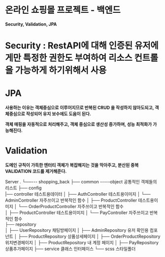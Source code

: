 # 온라인 쇼핑몰 프로젝트 - 백엔드

**Security, Validation, JPA**

# Security : RestAPI에 대해 인증된 유저에게만 특정한 권한도 부여하여 리소스 컨트롤을 가능하게 하기위해서 사용

# JPA 
**사용하는 이유는 객체중심으로 이루어지므로 반복된 CRUD 을 작성하지 않아도되고, 객체중심으로 작성되어 유지 보수에도 도움이 된다.**

**객체 매핑을 자동적으로 처리해주고, 객체 중심으로 생산성 증가하며, 성능 최적화가 가능해진다.**

# Validation
**도메인 규칙이 가득한 엔터티 객체가 복잡해지는 것을 막아주고, 분산된 중복 VALIDATION 코드를 제거해준다.** 

Server
.
└──--- shopping_back
    ├── common -----object   공통적인 객체들의 리스트 
    ├── config        
    |── controller            테스트용데이터
    │   ├── AuthController            테스트용이미지
    │   └── AdminController           자주쓰이고 반복적인 함수
    │   ├── ProductController 테스트용이미지
    │   └── OrderProductController 자주쓰이고 반복적인 함수   
    │   ├── ProductController     테스트용이미지
    │   └── PayController  자주쓰이고 반복적인 함수       
    ├── repository          
    │   ├── UserRepository    채팅방페이지
    │   ├── AdminRepository   유저 확인용 컴포넌트
    │   ├── ProductRepository 상품상세페이지
    │   ├── OrderProductRepository  위치변경페이지
    │   ├── ProductRepository   내 계정 페이지
    │   ├── PayRepository         상품추가페이지
    ├── service          클래스 인터페이스
    └── scss                스타일폴더

